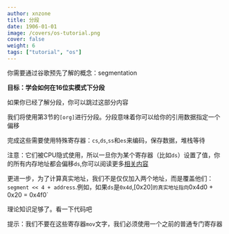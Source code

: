 ```yaml
---
author: xnzone 
title: 分段
date: 1906-01-01
image: /covers/os-tutorial.png
cover: false 
weight: 6
tags: ["tutorial", "os"]
---
```


你需要通过谷歌预先了解的概念：segmentation

**目标：学会如何在16位实模式下分段**

如果你已经了解分段，你可以跳过这部分内容

我们将使用第3节的`[org]`进行分段。分段意味着你可以给你的引用数据指定一个偏移

完成这些需要使用特殊寄存器：`cs`,`ds`,`ss`和`es`来编码，保存数据，堆栈等待

注意：它们被CPU隐式使用，所以一旦你为某个寄存器（比如`ds`）设置了值，你的所有内存地址都会偏移`ds`,你可以阅读更多[相关内容](http://wiki.osdev.org/Segmentation)

更进一步，为了计算真实地址，我们不是仅仅加入两个地址，而是覆盖他们：`segment << 4 + address`.例如，如果`ds`是`0x4d`,[0x20]`的真实地址指向`0x4d0 + 0x20 = 0x4f0`

理论知识足够了。看一下代码吧

提示：我们不要在这些寄存器`mov`文字，我们必须使用一个之前的普通专门寄存器